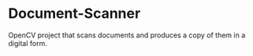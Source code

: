 # Document-Scanner
OpenCV project that scans documents and produces a copy of them in a digital form.
